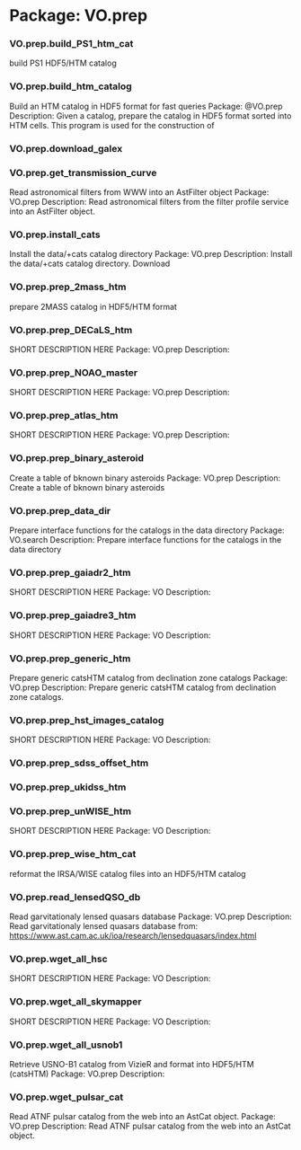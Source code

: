 # Package: VO.prep


### VO.prep.build_PS1_htm_cat

build PS1 HDF5/HTM catalog


### VO.prep.build_htm_catalog

Build an HTM catalog in HDF5 format for fast queries Package: @VO.prep Description: Given a catalog, prepare the catalog in HDF5 format sorted into HTM cells. This program is used for the construction of


### VO.prep.download_galex




### VO.prep.get_transmission_curve

Read astronomical filters from WWW into an AstFilter object Package: VO.prep Description: Read astronomical filters from the filter profile service into an AstFilter object.


### VO.prep.install_cats

Install the data/+cats catalog directory Package: VO.prep Description: Install the data/+cats catalog directory. Download


### VO.prep.prep_2mass_htm

prepare 2MASS catalog in HDF5/HTM format


### VO.prep.prep_DECaLS_htm

SHORT DESCRIPTION HERE Package: VO.prep Description:


### VO.prep.prep_NOAO_master

SHORT DESCRIPTION HERE Package: VO.prep Description:


### VO.prep.prep_atlas_htm

SHORT DESCRIPTION HERE Package: VO.prep Description:


### VO.prep.prep_binary_asteroid

Create a table of bknown binary asteroids Package: VO.prep Description: Create a table of bknown binary asteroids


### VO.prep.prep_data_dir

Prepare interface functions for the catalogs in the data directory Package: VO.search Description: Prepare interface functions for the catalogs in the data directory


### VO.prep.prep_gaiadr2_htm

SHORT DESCRIPTION HERE Package: VO Description:


### VO.prep.prep_gaiadre3_htm

SHORT DESCRIPTION HERE Package: VO Description:


### VO.prep.prep_generic_htm

Prepare generic catsHTM catalog from declination zone catalogs Package: VO.prep Description: Prepare generic catsHTM catalog from declination zone catalogs.


### VO.prep.prep_hst_images_catalog

SHORT DESCRIPTION HERE Package: VO Description:


### VO.prep.prep_sdss_offset_htm




### VO.prep.prep_ukidss_htm




### VO.prep.prep_unWISE_htm

SHORT DESCRIPTION HERE Package: VO Description:


### VO.prep.prep_wise_htm_cat

reformat the IRSA/WISE catalog files into an HDF5/HTM catalog


### VO.prep.read_lensedQSO_db

Read garvitationaly lensed quasars database Package: VO.prep Description: Read garvitationaly lensed quasars database from: https://www.ast.cam.ac.uk/ioa/research/lensedquasars/index.html


### VO.prep.wget_all_hsc

SHORT DESCRIPTION HERE Package: VO Description:


### VO.prep.wget_all_skymapper

SHORT DESCRIPTION HERE Package: VO Description:


### VO.prep.wget_all_usnob1

Retrieve USNO-B1 catalog from VizieR and format into HDF5/HTM (catsHTM) Package: VO.prep Description:


### VO.prep.wget_pulsar_cat

Read ATNF pulsar catalog from the web into an AstCat object. Package: VO.prep Description: Read ATNF pulsar catalog from the web into an AstCat object.


